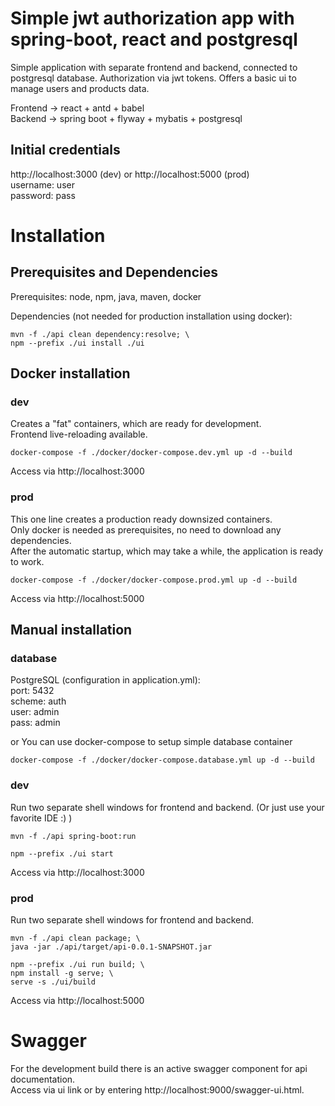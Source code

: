 # Simple jwt authorization app with spring-boot, react and postgresql

Simple application with separate frontend and backend, connected to postgresql database. Authorization via jwt tokens. Offers a basic ui to manage users and products data.

Frontend  -> react + antd + babel  
Backend   -> spring boot + flyway + mybatis + postgresql

## Initial credentials
http://localhost:3000 (dev) or http://localhost:5000 (prod)  
username: user  
password: pass  

# Installation

## Prerequisites and Dependencies
Prerequisites: node, npm, java, maven, docker

Dependencies (not needed for production installation using docker):
```
mvn -f ./api clean dependency:resolve; \
npm --prefix ./ui install ./ui
```

## Docker installation

### dev
Creates a "fat" containers, which are ready for development.  
Frontend live-reloading available.
```
docker-compose -f ./docker/docker-compose.dev.yml up -d --build
```
Access via http://localhost:3000

### prod
This one line creates a production ready downsized containers.  
Only docker is needed as prerequisites, no need to download any dependencies.  
After the automatic startup, which may take a while, the application is ready to work.  
```
docker-compose -f ./docker/docker-compose.prod.yml up -d --build
```
Access via http://localhost:5000

## Manual installation

### database
PostgreSQL (configuration in application.yml):  
port:   5432  
scheme: auth  
user:   admin  
pass:   admin  

or You can use docker-compose to setup simple database container
```
docker-compose -f ./docker/docker-compose.database.yml up -d --build
```

### dev
Run two separate shell windows for frontend and backend.
(Or just use your favorite IDE :) )
```
mvn -f ./api spring-boot:run
```
```
npm --prefix ./ui start
```
Access via http://localhost:3000

### prod
Run two separate shell windows for frontend and backend.
```
mvn -f ./api clean package; \ 
java -jar ./api/target/api-0.0.1-SNAPSHOT.jar
```
```
npm --prefix ./ui run build; \
npm install -g serve; \
serve -s ./ui/build
```
Access via http://localhost:5000

# Swagger
For the development build there is an active swagger component for api documentation.  
Access via ui link or by entering http://localhost:9000/swagger-ui.html.
